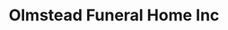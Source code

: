 ---
title: "Olmstead Funeral Home Inc"
url: /heber-springs/olmstead-funeral-home-inc/
shop: Bestattungen
---